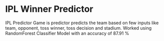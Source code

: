 # IPL Winner Predictor 
IPL Predictor Game is predictor predicts the team based on few inputs like team, opponent, toss winner, toss decision and stadium. Worked using RandomForest Classifier Model with an accuracy of 87.91 %
